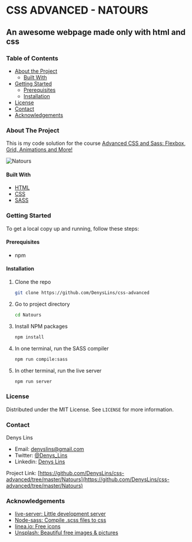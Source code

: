 # CSS ADVANCED - NATOURS

## An awesome webpage made only with html and css

### Table of Contents

- [About the Project](#about-the-project)
  - [Built With](#built-with)
- [Getting Started](#getting-started)
  - [Prerequisites](#prerequisites)
  - [Installation](#installation)
- [License](#license)
- [Contact](#contact)
- [Acknowledgements](#acknowledgements)

### About The Project

This is my code solution for the course [Advanced CSS and Sass: Flexbox, Grid, Animations and More!](https://www.udemy.com/course/advanced-css-and-sass/)

![Natours](demo.gif)

#### Built With

- [HTML](https://developer.mozilla.org/en-US/docs/Web/HTML)
- [CSS](https://developer.mozilla.org/en-US/docs/Web/CSS)
- [SASS](https://sass-lang.com/)

### Getting Started

To get a local copy up and running, follow these steps:

#### Prerequisites

- npm

#### Installation

1. Clone the repo

   ```sh
   git clone https://github.com/DenysLins/css-advanced
   ```

2. Go to project directory

   ```sh
   cd Natours
   ```

3. Install NPM packages

   ```sh
   npm install
   ```

4. In one terminal, run the SASS compiler

   ```sh
   npm run compile:sass
   ```

5. In other terminal, run the live server

   ```sh
   npm run server
   ```

### License

Distributed under the MIT License. See `LICENSE` for more information.

### Contact

Denys Lins

- Email: denyslins@gmail.com
- Twitter: [@Denys_Lins](https://twitter.com/Denys_Lins)
- Linkedin: [Denys Lins](https://www.linkedin.com/in/denyslins/?locale=en_US)

Project Link: [https://github.com/DenysLins/css-advanced/tree/master/Natours](https://github.com/DenysLins/css-advanced/tree/master/Natours)

### Acknowledgements

- [live-server: Little development server](https://github.com/tapio/live-server)
- [Node-sass: Compile .scss files to css](https://github.com/sass/node-sass)
- [linea.io: Free icons](https://linea.io/)
- [Unsplash: Beautiful free images & pictures](https://unsplash.com/)
